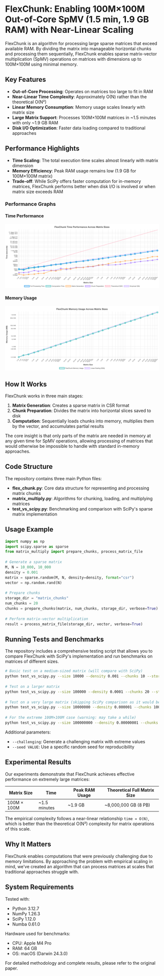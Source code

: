 # FlexChunk: Enabling 100M×100M Out-of-Core SpMV (1.5 min, 1.9 GB RAM) with Near-Linear Scaling

FlexChunk is an algorithm for processing large sparse matrices that exceed available RAM. By dividing the matrix into manageable horizontal chunks and processing them sequentially, FlexChunk enables sparse matrix-vector multiplication (SpMV) operations on matrices with dimensions up to 100M×100M using minimal memory.

## Key Features

- **Out-of-Core Processing**: Operates on matrices too large to fit in RAM
- **Near-Linear Time Complexity**: Approximately O(N) rather than the theoretical O(N²)
- **Linear Memory Consumption**: Memory usage scales linearly with matrix size
- **Large Matrix Support**: Processes 100M×100M matrices in ~1.5 minutes with only ~1.9 GB RAM
- **Disk I/O Optimization**: Faster data loading compared to traditional approaches

## Performance Highlights

- **Time Scaling**: The total execution time scales almost linearly with matrix dimension
- **Memory Efficiency**: Peak RAM usage remains low (1.9 GB for 100M×100M matrix)
- **Trade-off**: While SciPy offers faster computation for in-memory matrices, FlexChunk performs better when disk I/O is involved or when matrix size exceeds RAM

### Performance Graphs

#### Time Performance
![Time Performance](images/flexchunk-time-performance.png)

#### Memory Usage
![Memory Usage](images/flexchunk-memory-usage.png)

## How It Works

FlexChunk works in three main stages:

1. **Matrix Generation**: Creates a sparse matrix in CSR format
2. **Chunk Preparation**: Divides the matrix into horizontal slices saved to disk
3. **Computation**: Sequentially loads chunks into memory, multiplies them by the vector, and accumulates partial results

The core insight is that only parts of the matrix are needed in memory at any given time for SpMV operations, allowing processing of matrices that would otherwise be impossible to handle with standard in-memory approaches.

## Code Structure

The repository contains three main Python files:

- **flex_chunk.py**: Core data structure for representing and processing matrix chunks
- **matrix_multiply.py**: Algorithms for chunking, loading, and multiplying matrices
- **test_vs_scipy.py**: Benchmarking and comparison with SciPy's sparse matrix implementation

## Usage Example

```python
import numpy as np
import scipy.sparse as sparse
from matrix_multiply import prepare_chunks, process_matrix_file

# Generate a sparse matrix
M, N = 10_000, 10_000
density = 0.001
matrix = sparse.random(M, N, density=density, format="csr")
vector = np.random.rand(N)

# Prepare chunks
storage_dir = "matrix_chunks"
num_chunks = 20
chunks = prepare_chunks(matrix, num_chunks, storage_dir, verbose=True)

# Perform matrix-vector multiplication
result = process_matrix_file(storage_dir, vector, verbose=True)
```

## Running Tests and Benchmarks

The repository includes a comprehensive testing script that allows you to compare FlexChunk with SciPy's implementation and run benchmarks on matrices of different sizes.

```bash
# Basic test on a medium-sized matrix (will compare with SciPy)
python test_vs_scipy.py --size 10000 --density 0.001 --chunks 10 --storage-dir ./chunks_test

# Test on a larger matrix
python test_vs_scipy.py --size 100000 --density 0.0001 --chunks 20 --storage-dir ./chunks_test

# Test on a very large matrix (skipping SciPy comparison as it would be too memory-intensive)
python test_vs_scipy.py --size 10000000 --density 0.000001 --chunks 100 --storage-dir ./chunks_test --skip-scipy

# For the extreme 100M×100M case (warning: may take a while)
python test_vs_scipy.py --size 100000000 --density 0.00000001 --chunks 1000 --storage-dir ./chunks_test --skip-scipy
```

Additional parameters:
* `--challenging`: Generate a challenging matrix with extreme values
* `--seed VALUE`: Use a specific random seed for reproducibility

## Experimental Results

Our experiments demonstrate that FlexChunk achieves effective performance on extremely large matrices:

| Matrix Size | Time | Peak RAM Usage | Theoretical Full Matrix Size |
|------------|------|----------------|------------------------------|
| 100M × 100M | ~1.5 minutes | ~1.9 GB | ~8,000,000 GB (8 PB) |

The empirical complexity follows a near-linear relationship `time ∝ O(N)`, which is better than the theoretical O(N²) complexity for matrix operations of this scale.

## Why It Matters

FlexChunk enables computations that were previously challenging due to memory limitations. By approaching the problem with empirical scaling in mind, we've created an algorithm that can process matrices at scales that traditional approaches struggle with.

## System Requirements

Tested with:
- Python 3.12.7
- NumPy 1.26.3
- SciPy 1.12.0
- Numba 0.61.0

Hardware used for benchmarks:
- CPU: Apple M4 Pro
- RAM: 64 GB
- OS: macOS (Darwin 24.3.0)

For detailed methodology and complete results, please refer to the original paper. 